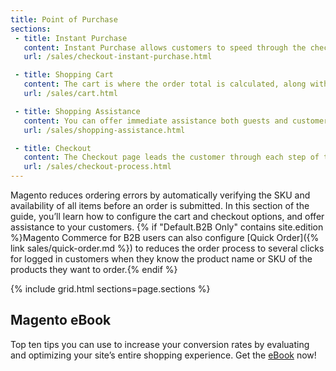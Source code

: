 ```yaml
---
title: Point of Purchase
sections:
 - title: Instant Purchase
   content: Instant Purchase allows customers to speed through the checkout process using information that is saved in their account.
   url: /sales/checkout-instant-purchase.html

 - title: Shopping Cart
   content: The cart is where the order total is calculated, along with discount coupons and estimated shipping and tax.
   url: /sales/cart.html

 - title: Shopping Assistance
   content: You can offer immediate assistance both guests and customers who have registered for an account with your store.
   url: /sales/shopping-assistance.html

 - title: Checkout
   content: The Checkout page leads the customer through each step of the process for completing the order transaction. Customers who are logged into their accounts can complete checkout quickly, because much of the information is already in their accounts.
   url: /sales/checkout-process.html
---
```


Magento reduces ordering errors by automatically verifying the SKU and availability of all items before an order is submitted. In this section of the guide, you’ll learn how to configure the cart and checkout options, and offer assistance to your customers. {% if "Default.B2B Only" contains site.edition %}Magento Commerce for B2B users can also configure [Quick Order]({% link sales/quick-order.md %}) to reduces the order process to several clicks for logged in customers when they know the product name or SKU of the products they want to order.{% endif %}

{% include grid.html sections=page.sections %}

## Magento eBook

Top ten tips you can use to increase your conversion rates by evaluating and optimizing your site’s entire shopping experience. Get the [eBook][] now!

[eBook]: https://magento.com/resources/increasing-conversion-rates-ebook

